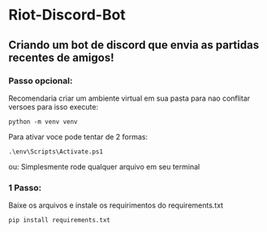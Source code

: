 # Riot-Discord-Bot
## Criando um bot de discord que envia as partidas recentes de amigos!

### Passo opcional:
Recomendaria criar um ambiente virtual em sua pasta para nao conflitar versoes para isso execute:
```
python -m venv venv
```
Para ativar voce pode tentar de 2 formas:
```
.\env\Scripts\Activate.ps1
```
ou:
Simplesmente rode qualquer arquivo em seu terminal

### 1 Passo:
Baixe os arquivos e instale os requirimentos do requirements.txt
```
pip install requirements.txt
```
